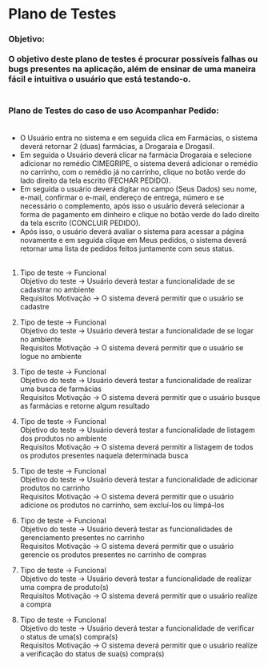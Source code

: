 # Plano de Testes 

### Objetivo:<br><br>O objetivo deste plano de testes é procurar possíveis falhas ou bugs presentes na aplicação, além de ensinar de uma maneira fácil e intuitiva o usuário que está testando-o. <br><br>

### Plano de Testes do caso de uso Acompanhar Pedido: <br><br> 
- O Usuário entra no sistema e em seguida clica em Farmácias, o sistema deverá retornar 2 (duas) farmácias, a Drogaraia e Drogasil.  
- Em seguida o Usuário deverá clicar na farmácia Drogaraia e selecione adicionar no remédio CIMEGRIPE, o sistema deverá adicionar o remédio no carrinho, com o remédio já no carrinho, clique no botão verde do lado direito da tela escrito (FECHAR PEDIDO).  
- Em seguida o usuário deverá digitar no campo (Seus Dados) seu nome, e-mail, confirmar o e-mail, endereço de entrega, número e se necessário o complemento, após isso o usuário deverá selecionar a forma de pagamento em dinheiro e clique no botão verde do lado direito da tela escrito (CONCLUIR PEDIDO).  
- Após isso, o usuário deverá avaliar o sistema para acessar a página novamente e em seguida clique em Meus pedidos, o sistema deverá retornar uma lista de pedidos feitos juntamente com seus status.  <br><br>

 1. Tipo de teste -> Funcional  
    Objetivo do teste -> Usuário deverá testar a funcionalidade de se cadastrar no ambiente  
    Requisitos Motivação -> O sistema deverá permitir que o usuário se cadastre 

 2. Tipo de teste -> Funcional  
    Objetivo do teste -> Usuário deverá testar a funcionalidade de se logar no ambiente  
    Requisitos Motivação -> O sistema deverá permitir que o usuário se logue no ambiente  

 3. Tipo de teste -> Funcional  
    Objetivo do teste -> Usuário deverá testar a funcionalidade de realizar uma busca de farmácias  
    Requisitos Motivação -> O sistema deverá permitir que o usuário busque as farmácias e retorne algum resultado  

 4. Tipo de teste -> Funcional  
    Objetivo do teste -> Usuário deverá testar a funcionalidade de listagem dos produtos no ambiente  
    Requisitos Motivação -> O sistema deverá permitir a listagem de todos os produtos presentes naquela determinada busca  

 5. Tipo de teste -> Funcional  
    Objetivo do teste -> Usuário deverá testar a funcionalidade de adicionar produtos no carrinho  
    Requisitos Motivação -> O sistema deverá permitir que o usuário adicione os produtos no carrinho, sem excluí-los ou limpá-los  

 6. Tipo de teste -> Funcional  
    Objetivo do teste -> Usuário deverá testar as funcionalidades de gerenciamento presentes no carrinho   
    Requisitos Motivação -> O sistema deverá permitir que o usuário gerencie os produtos presentes no carrinho de compras  
 
 7. Tipo de teste -> Funcional  
    Objetivo do teste -> Usuário deverá testar a funcionalidade de realizar uma compra de produto(s)  
    Requisitos Motivação -> O sistema deverá permitir que o usuário realize a compra  

 8. Tipo de teste -> Funcional  
    Objetivo do teste -> Usuário deverá testar a funcionalidade de verificar o status de uma(s) compra(s)  
    Requisitos Motivação -> O sistema deverá permitir que o usuário realize a verificação do status de sua(s) compra(s)  



